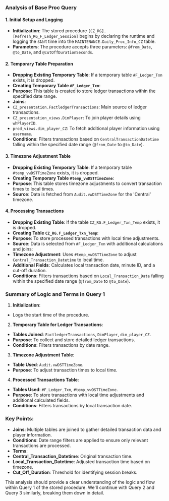 

### Analysis of Base Proc Query

#### 1. Initial Setup and Logging
 - **Initialization**: The stored procedure `[CZ_RG].[Refresh_RG_F_Ledger_Session]` begins by declaring the runtime and logging the start time into the `MAINTENANCE.Daily_Proc_Info_CZ` table.
 - **Parameters**: The procedure accepts three parameters: `@from_Date`, `@to_Date`, and `@cutOffDurationSeconds`.

#### 2. Temporary Table Preparation
 - **Dropping Existing Temporary Table**: If a temporary table `#F_Ledger_Txn` exists, it is dropped.
 - **Creating Temporary Table `#F_Ledger_Txn`**:
 - **Purpose**: This table is created to store ledger transactions within the specified date range.
 - **Joins**:
 - `CZ_presentation.FactledgerTransactions`: Main source of ledger transactions.
 - `CZ_presentation_views.DimPlayer`: To join player details using `whPlayerID`.
 - `prod_views.dim_player_CZ`: To fetch additional player information using `username`.
 - **Conditions**: Filters transactions based on `CentralTransactionDatetime` falling within the specified date range (`@from_Date` to `@to_Date`).

#### 3. Timezone Adjustment Table
 - **Dropping Existing Temporary Table**: If a temporary table `#temp_vwDSTTimeZone` exists, it is dropped.
 - **Creating Temporary Table `#temp_vwDSTTimeZone`**:
 - **Purpose**: This table stores timezone adjustments to convert transaction times to local times.
 - **Source**: Data is fetched from `Audit.vwDSTTimeZone` for the 'Central' timezone.

#### 4. Processing Transactions
 - **Dropping Existing Table**: If the table `CZ_RG.F_Ledger_Txn_Temp` exists, it is dropped.
 - **Creating Table `CZ_RG.F_Ledger_Txn_Temp`**:
 - **Purpose**: To store processed transactions with local time adjustments.
 - **Source**: Data is selected from `#F_Ledger_Txn` with additional calculations and joins:
 - **Timezone Adjustment**: Uses `#temp_vwDSTTimeZone` to adjust `Central_Transaction_Datetime` to local time.
 - **Additional Fields**: Calculates local transaction date, minute ID, and a cut-off duration.
 - **Conditions**: Filters transactions based on `Local_Transaction_Date` falling within the specified date range (`@from_Date` to `@to_Date`).

### Summary of Logic and Terms in Query 1

1. **Initialization**:
 - Logs the start time of the procedure.

2. **Temporary Table for Ledger Transactions**:
 - **Tables Joined**: `FactledgerTransactions`, `DimPlayer`, `dim_player_CZ`.
 - **Purpose**: To collect and store detailed ledger transactions.
 - **Conditions**: Filters transactions by date range.

3. **Timezone Adjustment Table**:
 - **Table Used**: `Audit.vwDSTTimeZone`.
 - **Purpose**: To adjust transaction times to local time.

4. **Processed Transactions Table**:
 - **Tables Used**: `#F_Ledger_Txn`, `#temp_vwDSTTimeZone`.
 - **Purpose**: To store transactions with local time adjustments and additional calculated fields.
 - **Conditions**: Filters transactions by local transaction date.

### Key Points:
 - **Joins**: Multiple tables are joined to gather detailed transaction data and player information.
 - **Conditions**: Date range filters are applied to ensure only relevant transactions are processed.
 - **Terms**:
 - **Central_Transaction_Datetime**: Original transaction time.
 - **Local_Transaction_Datetime**: Adjusted transaction time based on timezone.
 - **Cut_Off_Duration**: Threshold for identifying session breaks.

This analysis should provide a clear understanding of the logic and flow within Query 1 of the stored procedure. We'll continue with Query 2 and Query 3 similarly, breaking them down in detail.
